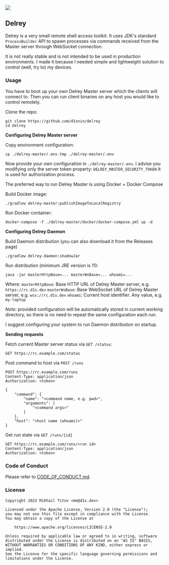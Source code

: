 [![](https://github.com/d1snin/delrey/actions/workflows/build.yml/badge.svg)](https://github.com/d1snin/delrey/actions/workflows/build.yml)

## Delrey

Delrey is a very small remote shell access toolkit. It uses JDK's standard `ProcessBuilder` API to spawn processes via
commands received from
the Master server through WebSocket connection.

It is not really stable and is not intended to be used in production environments. I made it because I needed simple and
lightweight solution to
control (well, try to) my devices.

### Usage

You have to boot up your own Delrey Master server which the clients will connect to.
Then you can run client binaries on any host you would like to control remotely.

Clone the repo:

```shell
git clone https://github.com/d1snin/delrey
cd delrey
```

**Configuring Delrey Master server**

Copy environment configuration:

```shell
cp ./delrey-master/.env.tmp ./delrey-master/.env
```

Now provide your own configuration in `./delrey-master/.env`.
I advise you modifying only the server token property: `DELREY_MASTER_SECURITY_TOKEN`
It is used for authorization process.

The preferred way to run Delrey Master is using Docker + Docker Compose

Build Docker image:

```shell
./gradlew delrey-master:publishImageToLocalRegistry
```

Run Docker container:

```shell
docker-compose -f ./delrey-master/docker/docker-compose.yml up -d
```

**Configuring Delrey Daemon**

Build Daemon distribution (you can also download it from the Releases page)

```
./gradlew delrey-daemon:shadowJar
```

Run distribution (minimum JRE version is 11):

```shell
java -jar masterHttpBase=... masterWsBase=... whoami=...
```

Where:
`masterHttpBase`: Base HTTP URL of Delrey Master server, e.g. `https://rc.d1s.dev`
`masterWsBase`: Base WebSocket URL of Delrey Master server, e.g. `wss://rc.d1s.dev`
`whoami`: Current host identifier. Any value, e.g. `my-laptop`

*Note:* provided configuration will be automatically stored in current working directory, so there is no
need to repeat the same configuration each run.

I suggest configuring your system to run Daemon distribution on startup.

**Sending requests**

Fetch current Master server status via `GET /status`:

```http request
GET https://rc.example.com/status
```

Post command to host via `POST /runs`

```http request
POST https://rc.example.com/runs
Content-Type: application/json
Authorization: <token>

{
    "command": {
        "name": "<command name, e.g. pwd>",
        "arguments": [
            "<command args>"
        ]
    },
    "host": "<host name (whoami)>"
}
```

Get run state via `GET /runs/{id}`

```http request
GET https://rc.example.com/runs/<run id>
Content-Type: application/json
Authorization: <token>
```

### Code of Conduct

Please refer to [CODE_OF_CONDUCT.md](./CODE_OF_CONDUCT.md).

### License

```
Copyright 2023 Mikhail Titov <me@d1s.dev>

Licensed under the Apache License, Version 2.0 (the "License");
you may not use this file except in compliance with the License.
You may obtain a copy of the License at

    https://www.apache.org/licenses/LICENSE-2.0

Unless required by applicable law or agreed to in writing, software
distributed under the License is distributed on an "AS IS" BASIS,
WITHOUT WARRANTIES OR CONDITIONS OF ANY KIND, either express or implied.
See the License for the specific language governing permissions and
limitations under the License.
```